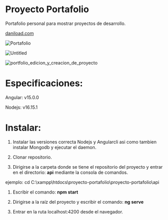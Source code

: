 # Proyecto Portafolio
Portafolio personal para mostrar proyectos de desarrollo.

[daniload.com](https://daniload.com/)

![Portafolio](https://github.com/Danielbn64/Proyecto-Portafolio-03-04-2023/assets/98886911/d019c738-f590-4f85-875b-a98fe3fa3c0f)

![Untitled](https://github.com/Danielbn64/Proyecto-Portafolio-03-04-2023/assets/98886911/2bde9497-1794-4c0f-9886-ae8fd1957fb0)

![portfolio_edicion_y_creacion_de_proyecto](https://github.com/Danielbn64/Proyecto-Portafolio-03-04-2023/assets/98886911/50ce139d-c206-41bd-83fc-dd7aaba46a7f)

# Especificaciones:
Angular: v15.0.0

Nodejs: v16.15.1

# Instalar:
1. Instalar las versiones correcta Nodejs y Angularcli asi como tambien instalar Mongodb y ejecutar el daemon.
  
1. Clonar repositorio.

1. Dirigirse a la carpeta donde se tiene el repositorio del proyecto y entrar en el directorio: **api** mediante la consola de comandos.

ejemplo: cd C:\xampp\htdocs\proyecto-portafolio\proyecto-portafolio\api

1. Escribir el comando: **npm start**

1. Dirigirse a la raíz del proyecto y escribir el comando: **ng serve**

1. Entrar en la ruta localhost:4200 desde el navegador.




